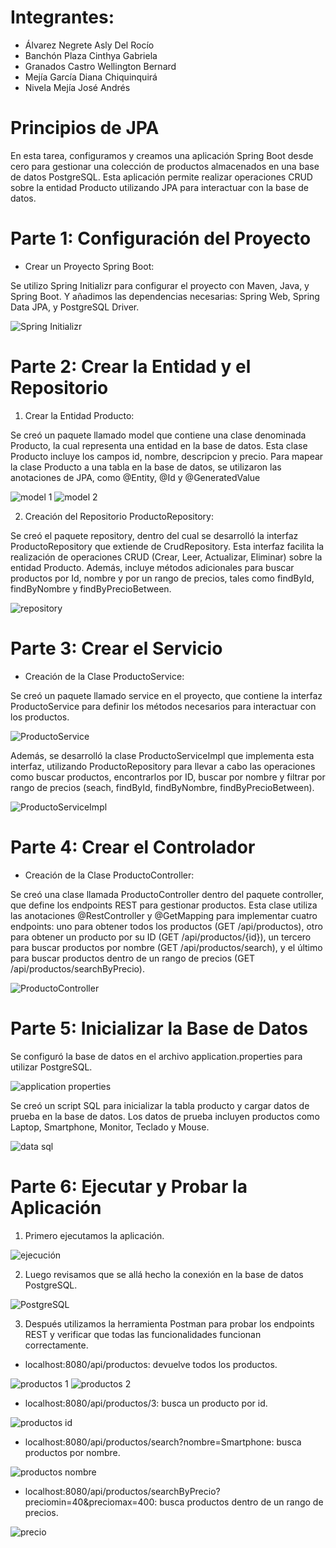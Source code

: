 # Integrantes:
- Álvarez Negrete Asly Del Rocío
- Banchón Plaza Cinthya Gabriela
- Granados Castro Wellington Bernard
- Mejía García Diana Chiquinquirá
- Nivela Mejía José Andrés

# Principios de JPA

En esta tarea, configuramos y creamos una aplicación Spring Boot desde cero para gestionar una colección de productos almacenados en una base de datos PostgreSQL. Esta aplicación permite realizar operaciones CRUD sobre la entidad Producto utilizando JPA para interactuar con la base de datos.

# Parte 1: Configuración del Proyecto

- Crear un Proyecto Spring Boot:

Se utilizo Spring Initializr para configurar el proyecto con Maven, Java, y Spring Boot. Y añadimos las dependencias necesarias: Spring Web, Spring Data JPA, y PostgreSQL Driver.

![Spring Initializr ](https://github.com/user-attachments/assets/deb940b6-d236-458b-92c4-a54c33c70f57)

# Parte 2: Crear la Entidad y el Repositorio

1. Crear la Entidad Producto:

Se creó un paquete llamado model que contiene una clase denominada Producto, la cual representa una entidad en la base de datos. Esta clase Producto incluye los campos id, nombre, descripcion y precio. Para mapear la clase Producto a una tabla en la base de datos, se utilizaron las anotaciones de JPA, como @Entity, @Id y @GeneratedValue

![model 1](https://github.com/user-attachments/assets/63a8e545-ee68-4edb-a87f-0bd7d4ad6055)
![model 2](https://github.com/user-attachments/assets/316e007c-72e4-4095-9087-8b09754386bc)

2. Creación del Repositorio ProductoRepository:

Se creó el paquete repository, dentro del cual se desarrolló la interfaz ProductoRepository que extiende de CrudRepository. Esta interfaz facilita la realización de operaciones CRUD (Crear, Leer, Actualizar, Eliminar) sobre la entidad Producto. Además, incluye métodos adicionales para buscar productos por Id, nombre y por un rango de precios, tales como findById, findByNombre y findByPrecioBetween.

![repository](https://github.com/user-attachments/assets/8ce147df-ded8-4192-8ad3-93521640c54b)

# Parte 3: Crear el Servicio

- Creación de la Clase ProductoService:

Se creó un paquete llamado service en el proyecto, que contiene la interfaz ProductoService para definir los métodos necesarios para interactuar con los productos. 

![ProductoService](https://github.com/user-attachments/assets/9b29e4ec-89ef-4d1f-9ff4-e60b58768673)

Además, se desarrolló la clase ProductoServiceImpl que implementa esta interfaz, utilizando ProductoRepository para llevar a cabo las operaciones como buscar productos, encontrarlos por ID, buscar por nombre y filtrar por rango de precios (seach, findById, findByNombre, findByPrecioBetween).

![ProductoServiceImpl ](https://github.com/user-attachments/assets/70756f1f-45e2-4d35-893f-2d685bffe1f3)

# Parte 4: Crear el Controlador

- Creación de la Clase ProductoController:

Se creó una clase llamada ProductoController dentro del paquete controller, que define los endpoints REST para gestionar productos. Esta clase utiliza las anotaciones @RestController y @GetMapping para implementar cuatro endpoints: uno para obtener todos los productos (GET /api/productos), otro para obtener un producto por su ID (GET /api/productos/{id}), un tercero para buscar productos por nombre (GET /api/productos/search), y el último para buscar productos dentro de un rango de precios (GET /api/productos/searchByPrecio).

![ProductoController](https://github.com/user-attachments/assets/42278449-afa8-4123-aebf-168b2d0519a1)

# Parte 5: Inicializar la Base de Datos

Se configuró la base de datos en el archivo application.properties para utilizar PostgreSQL.

![application properties](https://github.com/user-attachments/assets/a7a050b0-7553-4310-8aac-8570b4aa1e5c)

Se creó un script SQL para inicializar la tabla producto y cargar datos de prueba en la base de datos. Los datos de prueba incluyen productos como Laptop, Smartphone, Monitor, Teclado y Mouse.

![data sql](https://github.com/user-attachments/assets/abdf764c-0b4f-4638-bede-2e36602a6dbd)

# Parte 6: Ejecutar y Probar la Aplicación

1. Primero ejecutamos la aplicación.
 
![ejecución  ](https://github.com/user-attachments/assets/940babad-e2a5-4ab2-af61-f41b04221c8b)

2. Luego revisamos que se allá hecho la conexión en la base de datos PostgreSQL.

![PostgreSQL](https://github.com/user-attachments/assets/81f5d639-8499-4650-8386-cefe73464d07)

3. Después utilizamos la herramienta Postman para probar los endpoints REST y verificar que todas las funcionalidades funcionan correctamente.

- localhost:8080/api/productos: devuelve todos los productos.

![productos 1](https://github.com/user-attachments/assets/40046607-4bde-48da-a3dc-97512a4f251f)
![productos 2](https://github.com/user-attachments/assets/136e7276-a6bc-4e3b-bcbb-5a3b59048ffb)

- localhost:8080/api/productos/3: busca un producto por id.

![productos id](https://github.com/user-attachments/assets/c8527a01-24f9-46c0-9c41-928835f9e451)

- localhost:8080/api/productos/search?nombre=Smartphone: busca productos por nombre.

![productos nombre](https://github.com/user-attachments/assets/7ceaab23-36c2-4264-ba19-e72074e15a98)

- localhost:8080/api/productos/searchByPrecio?preciomin=40&preciomax=400: busca productos dentro de un rango de precios.

![precio](https://github.com/user-attachments/assets/a78f83b7-c09b-4e74-b864-684e2027515a)
